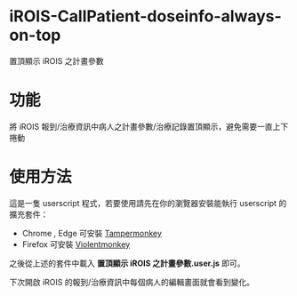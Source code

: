 # iROIS-CallPatient-doseinfo-always-on-top

置頂顯示 iROIS 之計畫參數

# 功能

將 iROIS 報到/治療資訊中病人之計畫參數/治療記錄置頂顯示，避免需要一直上下捲動

# 使用方法

這是一隻 userscript 程式，若要使用請先在你的瀏覽器安裝能執行 userscript 的擴充套件：

* Chrome , Edge 可安裝  [Tampermonkey](https://chrome.google.com/webstore/detail/tampermonkey/dhdgffkkebhmkfjojejmpbldmpobfkfo?hl=zh-TW)
* Firefox 可安裝 [Violentmonkey](https://addons.mozilla.org/zh-TW/firefox/addon/violentmonkey/)

之後從上述的套件中載入 **置頂顯示 iROIS 之計畫參數.user.js** 即可。

下次開啟 iROIS 的報到/治療資訊中每個病人的編輯畫面就會看到變化。